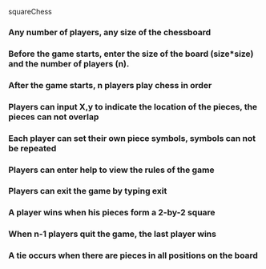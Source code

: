 squareChess
### Any number of players, any size of the chessboard
### Before the game starts, enter the size of the board (size*size) and the number of players (n).
### After the game starts, n players play chess in order
### Players can input X,y to indicate the location of the pieces, the pieces can not overlap
### Each player can set their own piece symbols, symbols can not be repeated
### Players can enter help to view the rules of the game
### Players can exit the game by typing exit
### A player wins when his pieces form a 2-by-2 square
### When n-1 players quit the game, the last player wins
### A tie occurs when there are pieces in all positions on the board
